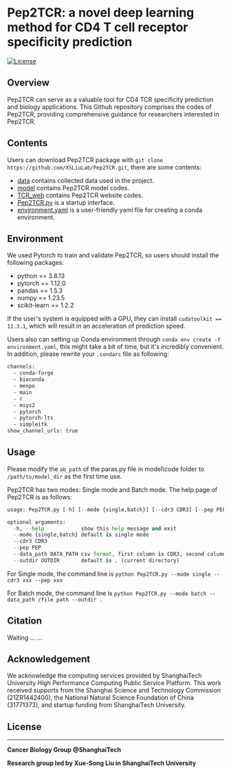 # Pep2TCR: a novel deep learning method for CD4 T cell receptor specificity prediction

[![License](https://picgo-wutao.oss-cn-shanghai.aliyuncs.com/img/License-MIT-blue.svg)](https://opensource.org/licenses/Apache-2.0)

## Overview

Pep2TCR can serve as a valuable tool for CD4 TCR specificity prediction and biology applications. This Github repository comprises the codes of Pep2TCR, providing comprehensive guidance for researchers interested in Pep2TCR. 

## Contents

Users can download Pep2TCR package with `git clone https://github.com/XSLiuLab/Pep2TCR.git`, there are some contents:

- [data](./data) contains collected data used in the project.
- [model](./model) contains Pep2TCR model codes.
- [TCR_web](./TCR_web) contains Pep2TCR website codes.
- [Pep2TCR.py](./Pep2TCR.py) is a startup interface.
- [environment.yaml](./environment.yaml) is a user-friendly yaml file for creating a conda environment.

## Environment

We used Pytorch to train and validate Pep2TCR, so users should install the following packages:

- python == 3.8.13
- pytorch == 1.12.0 
- pandas == 1.5.3
- numpy == 1.23.5
- scikit-learn == 1.2.2

If the user's system is equipped with a GPU, they can install `cudatoolkit == 11.3.1`, which will result in an acceleration of prediction speed. 

Users also can setting up Conda environment through `conda env create -f environment.yaml`, this might take a bit of time, but it's incredibly convenient. In addition, please rewrite your `.condarc` file as following:

```bash
channels:
  - conda-forge
  - bioconda
  - menpo
  - main
  - r
  - msys2
  - pytorch
  - pytorch-lts
  - simpleitk
show_channel_urls: true
```

## Usage

Please modify the `ab_path` of the paras.py file in model\code folder to `/path/to/model_dir` as the first time use.

Pep2TCR has two modes: Single mode and Batch mode. The help page of Pep2TCR is as follows:

``` python
usage: Pep2TCR.py [-h] [--mode {single,batch}] [--cdr3 CDR3] [--pep PEP] [--data_path DATA_PATH] [--outdir OUTDIR]

optional arguments:
  -h, --help            show this help message and exit
  --mode {single,batch} default is single mode
  --cdr3 CDR3
  --pep PEP
  --data_path DATA_PATH csv format, first column is CDR3, second column is Epitope
  --outdir OUTDIR       default is . (current directory)
```

For Single mode, the command line is `python Pep2TCR.py --mode single --cdr3 xxx --pep xxx`

For Batch mode, the command line is `python Pep2TCR.py --mode batch --data_path /file path --outdir .`

## Citation

Waiting ... ...

## Acknowledgement

We acknowledge the computing services provided by ShanghaiTech University High Performance Computing Public Service Platform. This work received supports from the Shanghai Science and Technology Commission (21ZR1442400), the National Natural Science Foundation of China (31771373), and startup funding from ShanghaiTech University.

## License

***

**Cancer Biology Group @ShanghaiTech**

**Research group led by Xue-Song Liu in ShanghaiTech University**

